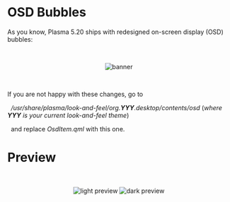 # OSD Bubbles

As you know, Plasma 5.20 ships with redesigned on-screen display (OSD) bubbles:

&nbsp;
<p align="center">
    <img src="https://imgur.com/32c5OtJ.png" alt="banner">
</p>
&nbsp;

If you are not happy with these changes, go to  


&nbsp;
*/usr/share/plasma/look-and-feel/org.**YYY**.desktop/contents/osd* (*where **YYY** is your current look-and-feel theme*)

&nbsp;
and replace *OsdItem.qml* with this one.
&nbsp;


# Preview
&nbsp;

<p align="center">
    <img src="https://imgur.com/uIUfaEt.png" alt="light preview"> <img src="https://imgur.com/2J6jg6A.png" alt="dark preview">
</p>
